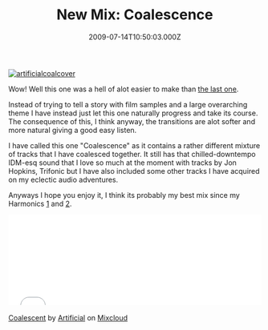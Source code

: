 ﻿---
coverImage: /images/fallback-post-header.png
date: "2009-07-14T10:50:03.000Z"
tags:
  - chill
  - downtemo
  - mix
  - music
  - personal
title: "New Mix: Coalescence"
oldUrl: /personal-mixes/new-mix-coalescence
---

[![artificialcoalcover](https://www.mikecann.blog/wp-content/uploads/2009/07/artificialcoalcover.png "artificialcoalcover")](https://www.mikecann.blog/wp-content/uploads/2009/07/artificialcoalcover.png)

Wow! Well this one was a hell of alot easier to make than [the last one](https://www.mikecann.blog/?p=582).

<!-- more -->

Instead of trying to tell a story with film samples and a large overarching theme I have instead just let this one naturally progress and take its course. The consequence of this, I think anyway, the transitions are alot softer and more natural giving a good easy listen.

I have called this one "Coalescence" as it contains a rather different mixture of tracks that I have coalesced together. It still has that chilled-downtempo IDM-esq sound that I love so much at the moment with tracks by Jon Hopkins, Trifonic but I have also included some other tracks I have acquired on my eclectic audio adventures.

Anyways I hope you enjoy it, I think its probably my best mix since my Harmonics [1](https://www.mikecann.blog/audio/personal-mixes/artificial-harmonics-part-1/) and [2](https://www.mikecann.blog/audio/personal-mixes/artificial-harmonics-part-2/).

<iframe width="100%" height="180" src="//www.mixcloud.com/widget/iframe/?feed=http%3A%2F%2Fwww.mixcloud.com%2Fmikeysee%2Fcoalescent%2F&amp;embed_type=widget_standard&amp;embed_uuid=f00f116f-deea-4d63-bb08-7cea396db50b&amp;hide_tracklist=1&amp;hide_cover=1" frameborder="0"></iframe><div style="clear: both; height: 3px; width: auto;"></div>

[Coalescent](https://www.mixcloud.com/mikeysee/coalescent/?utm_source=widget&utm_medium=web&utm_campaign=base_links&utm_term=resource_link)<span> by </span>[Artificial](https://www.mixcloud.com/mikeysee/?utm_source=widget&utm_medium=web&utm_campaign=base_links&utm_term=profile_link)<span> on </span>[ Mixcloud](https://www.mixcloud.com/?utm_source=widget&utm_medium=web&utm_campaign=base_links&utm_term=homepage_link)

<div style="clear: both; height: 3px; width: auto;"></div>
